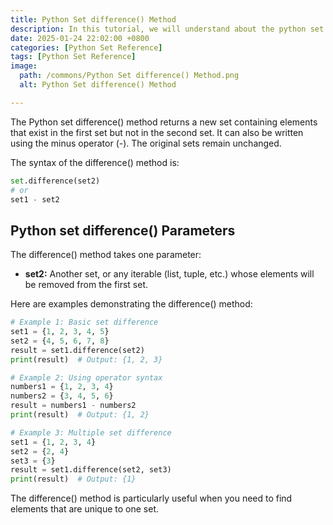 ```yaml
---
title: Python Set difference() Method 
description: In this tutorial, we will understand about the python set difference() method and its uses.
date: 2025-01-24 22:02:00 +0800
categories: [Python Set Reference]
tags: [Python Set Reference]
image:
  path: /commons/Python Set difference() Method.png
  alt: Python Set difference() Method 

---
```


<script type="text/javascript">
	atOptions = {
		'key' : 'f934c5057f4cfe34762901514605d248',
		'format' : 'iframe',
		'height' : 180,
		'width' : 800,
		'params' : {}
	};
</script>
<script type="text/javascript" src="//www.highperformanceformat.com/f934c5057f4cfe34762901514605d248/invoke.js"></script>
The Python set difference() method returns a new set containing elements that exist in the first set but not in the second set. It can also be written using the minus operator (-). The original sets remain unchanged.

The syntax of the difference() method is:

```python
set.difference(set2)
# or
set1 - set2
```

## Python set difference() Parameters

The difference() method takes one parameter:

<script type="text/javascript">
	atOptions = {
		'key' : 'f934c5057f4cfe34762901514605d248',
		'format' : 'iframe',
		'height' : 180,
		'width' : 800,
		'params' : {}
	};
</script>
<script type="text/javascript" src="//www.highperformanceformat.com/f934c5057f4cfe34762901514605d248/invoke.js"></script>
* **set2:** Another set, or any iterable (list, tuple, etc.) whose elements will be removed from the first set.

Here are examples demonstrating the difference() method:

```python
# Example 1: Basic set difference
set1 = {1, 2, 3, 4, 5}
set2 = {4, 5, 6, 7, 8}
result = set1.difference(set2)
print(result)  # Output: {1, 2, 3}

# Example 2: Using operator syntax
numbers1 = {1, 2, 3, 4}
numbers2 = {3, 4, 5, 6}
result = numbers1 - numbers2
print(result)  # Output: {1, 2}

# Example 3: Multiple set difference
set1 = {1, 2, 3, 4}
set2 = {2, 4}
set3 = {3}
result = set1.difference(set2, set3)
print(result)  # Output: {1}
```

<script type="text/javascript">
	atOptions = {
		'key' : 'f934c5057f4cfe34762901514605d248',
		'format' : 'iframe',
		'height' : 180,
		'width' : 800,
		'params' : {}
	};
</script>
<script type="text/javascript" src="//www.highperformanceformat.com/f934c5057f4cfe34762901514605d248/invoke.js"></script>
The difference() method is particularly useful when you need to find elements that are unique to one set.